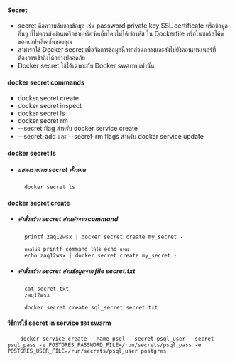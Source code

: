 #### Secret

- secret คือความลับของข้อมูล เช่น password private key SSL certificate หรือข้อมูลอื่นๆ ที่ไม่ควรส่งผ่านเครือข่ายหรือจัดเก็บโดยไม่ได้เข้ารหัส ใน Dockerfile หรือในซอร์สโค้ดของแอปพลิเคชันของคุณ
- สามารถใช้ Docker secret เพื่อจัดการข้อมูลนี้จากส่วนกลางและส่งไปยังคอนเทนเนอร์ที่ต้องการเข้าถึงได้อย่างปลอดภัย
- Docker secret ใช้ได้เฉพาะกับ Docker swarm เท่านั้น

#### docker secret commands

- docker secret create
- docker secret inspect
- docker secret ls
- docker secret rm
- --secret flag สำหรับ docker service create
- --secret-add และ --secret-rm flags สำหรับ docker service update

#### docker secret ls

- ##### แสดงรายการ secret ทั้งหมด

        docker secret ls
    
#### docker secret create

- ##### คำสั่งสร้าง secret อ่านค่าจาก command 

    
        printf zaq12wsx | docker secret create my_secret -
    
        หากไม่มี printf command ให้ใช้ echo แทน
        echo zaq12wsx | docker secret create my_secret -
    
- ##### คำสั่งสร้าง secret อ่านข้อมูลจาก file secret.txt

        cat secret.txt
        zaq12wsx
        
        docker secret create sql_secret secret.txt

#### วิธีการใช้ secret in service ของ swarm

        docker service create --name psql --secret psql_user --secret psql_pass -e POSTGRES_PASSWORD_FILE=/run/secrets/psql_pass -e POSTGRES_USER_FILE=/run/secrets/psql_user postgres 
